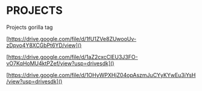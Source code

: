 # PROJECTS
Projects gorilla tag 

[https://drive.google.com/file/d/1fU1ZVe8ZUwooUv-zDpvo4Y8XCGbPt6YD/view]()

[https://drive.google.com/file/d/1aZ2cxcClEU3J3FO-vO7KqHoMU4ktPZef/view?usp=drivesdk]()

[https://drive.google.com/file/d/1OHyWPXHjZ04opAszmJuCYyKYwEu3iYsH/view?usp=drivesdk]()
